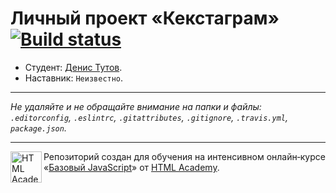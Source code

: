 # Личный проект «Кекстаграм» [![Build status][travis-image]][travis-url]

* Студент: [Денис Тутов](https://up.htmlacademy.ru/javascript/11/user/111677).
* Наставник: `Неизвестно`.

---

_Не удаляйте и не обращайте внимание на папки и файлы:_<br>
_`.editorconfig`, `.eslintrc`, `.gitattributes`, `.gitignore`, `.travis.yml`, `package.json`._

---

<a href="https://htmlacademy.ru/intensive/javascript"><img align="left" width="50" height="50" title="HTML Academy" src="https://up.htmlacademy.ru/static/img/intensive/javascript/logo-for-github.svg"></a>

Репозиторий создан для обучения на интенсивном онлайн‑курсе «[Базовый JavaScript](https://htmlacademy.ru/intensive/javascript)» от [HTML Academy](https://htmlacademy.ru).

[travis-image]: https://travis-ci.org/htmlacademy-javascript/111677-kekstagram.svg?branch=master
[travis-url]: https://travis-ci.org/htmlacademy-javascript/111677-kekstagram
